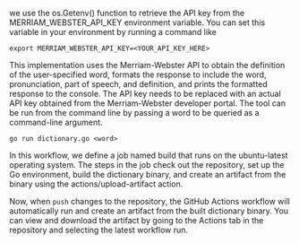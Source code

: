 we use the os.Getenv() function to retrieve the API key from the MERRIAM_WEBSTER_API_KEY environment variable. You can set this variable in your environment by running a command like 

`export MERRIAM_WEBSTER_API_KEY=<YOUR_API_KEY_HERE>`

This implementation uses the Merriam-Webster API to obtain the definition of the user-specified word, formats the response to include the word, pronunciation, part of speech, and definition, and prints the formatted response to the console. The API key needs to be replaced with an actual API key obtained from the Merriam-Webster developer portal. The tool can be run from the command line by passing a word to be queried as a command-line argument.

`go run dictionary.go <word>`

In this workflow, we define a job named build that runs on the ubuntu-latest operating system. The steps in the job check out the repository, set up the Go environment, build the dictionary binary, and create an artifact from the binary using the actions/upload-artifact action.

Now, when `push` changes to the repository, the GitHub Actions workflow will automatically run and create an artifact from the built dictionary binary. You can view and download the artifact by going to the Actions tab in the repository and selecting the latest workflow run.